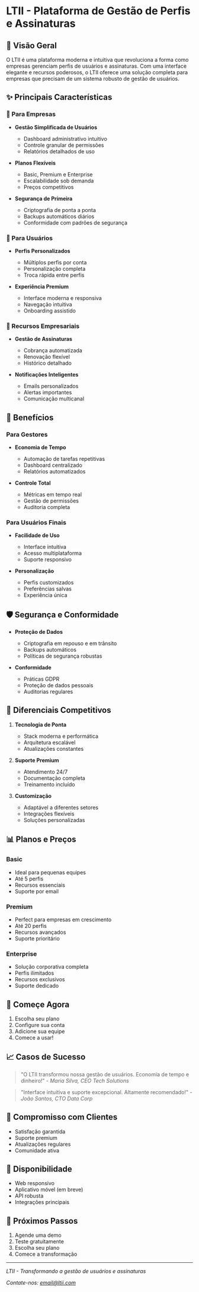 # LTII - Plataforma de Gestão de Perfis e Assinaturas

## 🚀 Visão Geral

O LTII é uma plataforma moderna e intuitiva que revoluciona a forma como empresas gerenciam perfis de usuários e assinaturas. Com uma interface elegante e recursos poderosos, o LTII oferece uma solução completa para empresas que precisam de um sistema robusto de gestão de usuários.

## ✨ Principais Características

### 🎯 Para Empresas
- **Gestão Simplificada de Usuários**
  - Dashboard administrativo intuitivo
  - Controle granular de permissões
  - Relatórios detalhados de uso

- **Planos Flexíveis**
  - Basic, Premium e Enterprise
  - Escalabilidade sob demanda
  - Preços competitivos

- **Segurança de Primeira**
  - Criptografia de ponta a ponta
  - Backups automáticos diários
  - Conformidade com padrões de segurança

### 👥 Para Usuários
- **Perfis Personalizados**
  - Múltiplos perfis por conta
  - Personalização completa
  - Troca rápida entre perfis

- **Experiência Premium**
  - Interface moderna e responsiva
  - Navegação intuitiva
  - Onboarding assistido

### 💼 Recursos Empresariais
- **Gestão de Assinaturas**
  - Cobrança automatizada
  - Renovação flexível
  - Histórico detalhado

- **Notificações Inteligentes**
  - Emails personalizados
  - Alertas importantes
  - Comunicação multicanal

## 🌟 Benefícios

### Para Gestores
- **Economia de Tempo**
  - Automação de tarefas repetitivas
  - Dashboard centralizado
  - Relatórios automatizados

- **Controle Total**
  - Métricas em tempo real
  - Gestão de permissões
  - Auditoria completa

### Para Usuários Finais
- **Facilidade de Uso**
  - Interface intuitiva
  - Acesso multiplataforma
  - Suporte responsivo

- **Personalização**
  - Perfis customizados
  - Preferências salvas
  - Experiência única

## 🛡️ Segurança e Conformidade

- **Proteção de Dados**
  - Criptografia em repouso e em trânsito
  - Backups automáticos
  - Políticas de segurança robustas

- **Conformidade**
  - Práticas GDPR
  - Proteção de dados pessoais
  - Auditorias regulares

## 💫 Diferenciais Competitivos

1. **Tecnologia de Ponta**
   - Stack moderna e performática
   - Arquitetura escalável
   - Atualizações constantes

2. **Suporte Premium**
   - Atendimento 24/7
   - Documentação completa
   - Treinamento incluído

3. **Customização**
   - Adaptável a diferentes setores
   - Integrações flexíveis
   - Soluções personalizadas

## 📊 Planos e Preços

### Basic
- Ideal para pequenas equipes
- Até 5 perfis
- Recursos essenciais
- Suporte por email

### Premium
- Perfect para empresas em crescimento
- Até 20 perfis
- Recursos avançados
- Suporte prioritário

### Enterprise
- Solução corporativa completa
- Perfis ilimitados
- Recursos exclusivos
- Suporte dedicado

## 🎉 Começe Agora

1. Escolha seu plano
2. Configure sua conta
3. Adicione sua equipe
4. Comece a usar!

## 📈 Casos de Sucesso

> "O LTII transformou nossa gestão de usuários. Economia de tempo e dinheiro!"
> *- Maria Silva, CEO Tech Solutions*

> "Interface intuitiva e suporte excepcional. Altamente recomendado!"
> *- João Santos, CTO Data Corp*

## 🤝 Compromisso com Clientes

- Satisfação garantida
- Suporte premium
- Atualizações regulares
- Comunidade ativa

## 📱 Disponibilidade

- Web responsivo
- Aplicativo móvel (em breve)
- API robusta
- Integrações principais

## 🔄 Próximos Passos

1. Agende uma demo
2. Teste gratuitamente
3. Escolha seu plano
4. Comece a transformação

---

*LTII - Transformando a gestão de usuários e assinaturas*

*Contate-nos: [email@ltii.com](mailto:email@ltii.com)*
